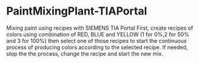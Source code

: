# PaintMixingPlant-TIAPortal
Mixing paint using recipes with SIEMENS TIA Portal
First, create recipes of colors using combination of RED, BLUE and YELLOW (1 for 0%,2 for 50% and 3 for 100%)
then select one of those recipes to start the continuous process of producing colors according to the selected recipe.
If needed, stop the the process, change the recipe and start the new mix.
